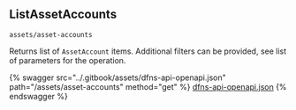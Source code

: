 
## ListAssetAccounts
`assets/asset-accounts`

Returns list of `AssetAccount` items. Additional filters can be provided, see list of parameters for the operation.

{% swagger src="../.gitbook/assets/dfns-api-openapi.json" path="/assets/asset-accounts" method="get" %}
[dfns-api-openapi.json](../.gitbook/assets/dfns-api-openapi.json)
{% endswagger %}
